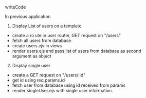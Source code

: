 writeCode

In previous application

1. Display List of users on a template

- create a ro ute in user router, GET request on "/users"
- fetch all users from database
- create users.ejs in views
- render users.ejs and pass list of users from database as second argument as object

2. Display single user

- create a GET request on "/users/:id"
- get id using req.params.id
- fetch user from database using id received from params
- render singleUser.ejs with single user information.
